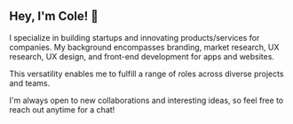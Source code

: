 ## Hey, I'm Cole!  👋

I specialize in building startups and innovating products/services for companies. My background encompasses branding, market research, UX research, UX design, and front-end development for apps and websites.

This versatility enables me to fulfill a range of roles across diverse projects and teams.

I'm always open to new collaborations and interesting ideas, so feel free to reach out anytime for a chat!
<!--
**colebiehle/colebiehle** is a ✨ _special_ ✨ repository because its `README.md` (this file) appears on your GitHub profile.

Here are some ideas to get you started:

- 🔭 I’m currently working on ...
- 🌱 I’m currently learning ...
- 👯 I’m looking to collaborate on ...
- 🤔 I’m looking for help with ...
- 💬 Ask me about ...
- 📫 How to reach me: ...
- 😄 Pronouns: ...
- ⚡ Fun fact: ...
-->
